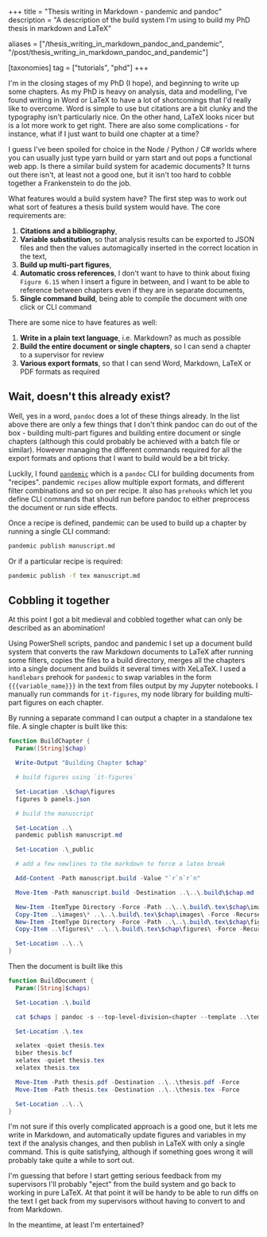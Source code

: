 +++
title = "Thesis writing in Markdown - pandemic and pandoc"
description = "A description of the build system I'm using to build my PhD thesis in markdown and LaTeX"

aliases = ["/thesis_writing_in_markdown_pandoc_and_pandemic", "/post/thesis_writing_in_markdown_pandoc_and_pandemic"]

[taxonomies]
tag = ["tutorials", "phd"]
+++

I'm in the closing stages of my PhD (I hope), and beginning to write up some
chapters. As my PhD is heavy on analysis, data and modelling, I've found writing
in Word or LaTeX to have a lot of shortcomings that I'd really like to overcome.
Word is simple to use but citations are a bit clunky and the typography isn't
particularly nice. On the other hand, LaTeX looks nicer but is a lot more work
to get right. There are also some complications - for instance, what if I just
want to build one chapter at a time?

I guess I've been spoiled for choice in the Node / Python / C# worlds where you
can usually just type yarn build or yarn start and out pops a functional web
app. Is there a similar build system for academic documents? It turns out there
isn't, at least not a good one, but it isn't too hard to cobble together a
Frankenstein to do the job.

What features would a build system have? The first step was to work out what
sort of features a thesis build system would have. The core requirements are:

1. **Citations and a bibliography**,
2. **Variable substitution**, so that analysis results can be exported to JSON
   files and then the values automagically inserted in the correct location in
   the text,
3. **Build up multi-part figures**,
4. **Automatic cross references**, I don't want to have to think about fixing
   `Figure 6.15` when I insert a figure in between, and I want to be able to
   reference between chapters even if they are in separate documents,
5. **Single command build**, being able to compile the document with one click
   or CLI command

There are some nice to have features as well:

1. **Write in a plain text language**, i.e. Markdown? as much as possible
2. **Build the entire document or single chapters**, so I can send a chapter to
   a supervisor for review
3. **Various export formats**, so that I can send Word, Markdown, LaTeX or PDF
   formats as required

## Wait, doesn't this already exist?

Well, yes in a word, `pandoc` does a lot of these things already. In the list
above there are only a few things that I don't think pandoc can do out of the
box - building multi-part figures and building entire document or single
chapters (although this could probably be achieved with a batch file or
similar). However managing the different commands required for all the export
formats and options that I want to build would be a bit tricky.

Luckily, I found [`pandemic`](https://github.com/lionel-rigoux/pandemic) which
is a `pandoc` CLI for building documents from "recipes". pandemic `recipes`
allow multiple export formats, and different filter combinations and so on per
recipe. It also has `prehooks` which let you define CLI commands that should run
before pandoc to either preprocess the document or run side effects.

Once a recipe is defined, pandemic can be used to build up a chapter by running
a single CLI command:

```bash
pandemic publish manuscript.md
```

Or if a particular recipe is required:

```bash
pandemic publish -f tex manuscript.md
```

## Cobbling it together

At this point I got a bit medieval and cobbled together what can only be
described as an abomination!

Using PowerShell scripts, pandoc and pandemic I set up a document build system
that converts the raw Markdown documents to LaTeX after running some filters,
copies the files to a build directory, merges all the chapters into a single
document and builds it several times with XeLaTeX. I used a `handlebars` prehook
for `pandemic` to swap variables in the form `{{{variable_name}}}` in the text
from files output by my Jupyter notebooks. I manually run commands for
`it-figures`, my node library for building multi-part figures on each chapter.

By running a separate command I can output a chapter in a standalone tex file. A
single chapter is built like this:

```powershell
function BuildChapter {
  Param([String]$chap)

  Write-Output "Building Chapter $chap"

  # build figures using `it-figures`

  Set-Location .\$chap\figures
  figures b panels.json

  # build the manuscript

  Set-Location ..\
  pandemic publish manuscript.md

  Set-Location .\_public

  # add a few newlines to the markdown to force a latex break

  Add-Content -Path manuscript.build -Value "`r`n`r`n"

  Move-Item -Path manuscript.build -Destination ..\..\.build\$chap.md -Force

  New-Item -ItemType Directory -Force -Path ..\..\.build\.tex\$chap\images
  Copy-Item ..\images\* ..\..\.build\.tex\$chap\images\ -Force -Recurse
  New-Item -ItemType Directory -Force -Path ..\..\.build\.tex\$chap\figures
  Copy-Item ..\figures\* ..\..\.build\.tex\$chap\figures\ -Force -Recurse

  Set-Location ..\..\
}
```

Then the document is built like this

```powershell
function BuildDocument {
  Param([String]$chaps)

  Set-Location .\.build

  cat $chaps | pandoc -s --top-level-division=chapter --template ..\template\thesis.tex -f markdown -t latex -F pandoc-crossref -M "crossrefYaml=..\template\crossref_settings.yaml" --natbib -o .\.tex\thesis.tex

  Set-Location .\.tex

  xelatex -quiet thesis.tex
  biber thesis.bcf
  xelatex -quiet thesis.tex
  xelatex thesis.tex

  Move-Item -Path thesis.pdf -Destination ..\..\thesis.pdf -Force
  Move-Item -Path thesis.tex -Destination ..\..\thesis.tex -Force

  Set-Location ..\..\
}
```

I'm not sure if this overly complicated approach is a good one, but it lets me
write in Markdown, and automatically update figures and variables in my text if
the analysis changes, and then publish in LaTeX with only a single command. This
is quite satisfying, although if something goes wrong it will probably take
quite a while to sort out.

I'm guessing that before I start getting serious feedback from my supervisors
I'll probably "eject" from the build system and go back to working in pure
LaTeX. At that point it will be handy to be able to run diffs on the text I get
back from my supervisors without having to convert to and from Markdown.

In the meantime, at least I'm entertained?
